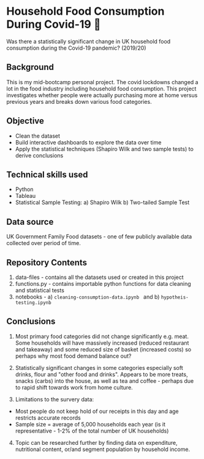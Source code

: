 # Household Food Consumption During Covid-19 :basket:
Was there a statistically significant change in UK household food consumption during the Covid-19 pandemic? (2019/20)

## Background
This is my mid-bootcamp personal project. The covid lockdowns changed a lot in the food industry including household food consumption. 
This project investigates whether people were actually purchasing more at home versus previous years and breaks down various food categories.


## Objective
* Clean the dataset
* Build interactive dashboards to explore the data over time
* Apply the statistical techniques (Shapiro Wilk and two sample tests) to derive conclusions


## Technical skills used

* Python
* Tableau
* Statistical Sample Testing: a) Shapiro Wilk b) Two-tailed Sample Test 


## Data source
UK Government Family Food datasets - one of few publicly available data collected over period of time.

## Repository Contents
1. data-files - contains all the datasets used or created in this project
2. functions.py - contains importable python functions for data cleaning and statistical tests
3. notebooks - a) ```cleaning-consumption-data.ipynb ``` and b)  ```hypotheis-testing.ipynb ```

## Conclusions

1. Most primary food categories did not change significantly e.g. meat. Some households will have massively increased (reduced restaurant and takeaway) and some reduced size of basket (increased costs) so perhaps why most food demand balance out?

2. Statistically significant changes in some categories especially soft drinks, flour and "other food and drinks". 
Appears to be more treats, snacks (carbs) into the house, as well as tea and coffee - perhaps due to rapid shift towards work from home culture. 

3. Limitations to the survery data:
* Most people do not keep hold of our receipts in this day and age restricts accurate records
* Sample size = average of 5,000 households each year (is it representative - 1-2% of the total number of UK households)

4. Topic can be researched further by finding data on expenditure, nutritional content, or/and segment population by household income.


